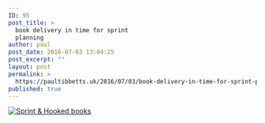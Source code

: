 ```yaml
---
ID: 95
post_title: >
  book delivery in time for sprint
  planning
author: paul
post_date: 2016-07-03 13:04:25
post_excerpt: ""
layout: post
permalink: >
  https://paultibbetts.uk/2016/07/03/book-delivery-in-time-for-sprint-planning/
published: true
---
```

<a href="https://paultibbetts.uk/app/uploads/2016/07/IMG_6908.jpg"><img src="https://paultibbetts.uk/app/uploads/2016/07/IMG_6908-1024x683.jpg" alt="Sprint &amp; Hooked books" class="alignnone size-large wp-image-96" /></a>